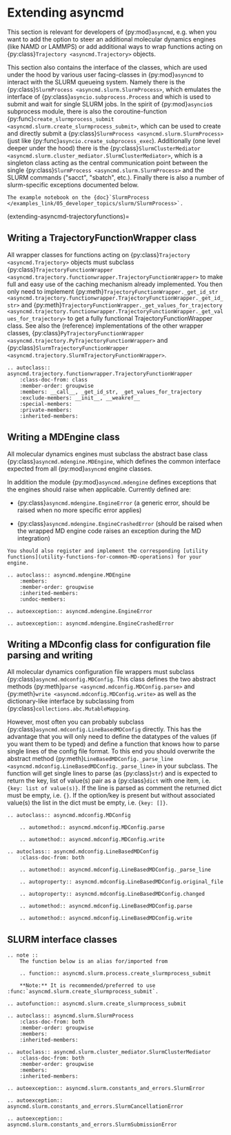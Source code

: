 # Extending asyncmd

This section is relevant for developers of {py:mod}`asyncmd`, e.g. when you want to add the option to steer an additional molecular dynamics engines (like NAMD or LAMMPS) or add additional ways to wrap functions acting on {py:class}`Trajectory <asyncmd.Trajectory>` objects.

This section also contains the interface of the classes, which are used under the hood by various user facing-classes in {py:mod}`asyncmd` to interact with the SLURM queueing system.
Namely there is the {py:class}`SlurmProcess <asyncmd.slurm.SlurmProcess>`, which emulates the interface of {py:class}`asyncio.subprocess.Process` and which is used to submit and wait for single SLURM jobs.
In the spirit of {py:mod}`asyncio`s subprocess module, there is also the coroutine-function {py:func}`create_slurmprocess_submit <asyncmd.slurm.create_slurmprocess_submit>`, which can be used to create and directly submit a {py:class}`SlurmProcess <asyncmd.slurm.SlurmProcess>` (just like {py:func}`asyncio.create_subprocess_exec`).
Additionally (one level deeper under the hood) there is the {py:class}`SlurmClusterMediator <asyncmd.slurm.cluster_mediator.SlurmClusterMediator>`, which is a singleton class acting as the central communication point between the single {py:class}`SlurmProcess <asyncmd.slurm.SlurmProcess>` and the SLURM commands ("sacct", "sbatch", etc.).
Finally there is also a number of slurm-specific exceptions documented below.

```{seealso}
The example notebook on the {doc}`SlurmProcess </examples_link/05_developer_topics/slurm/SlurmProcess>`.
```

(extending-asyncmd-trajectoryfunctions)=
## Writing a TrajectoryFunctionWrapper class

All wrapper classes for functions acting on {py:class}`Trajectory <asyncmd.Trajectory>` objects must subclass {py:class}`TrajectoryFunctionWrapper <asyncmd.trajectory.functionwrapper.TrajectoryFunctionWrapper>` to make full and easy use of the caching mechanism already implemented.
You then only need to implement {py:meth}`TrajectoryFunctionWrapper._get_id_str <asyncmd.trajectory.functionwrapper.TrajectoryFunctionWrapper._get_id_str>` and {py:meth}`TrajectoryFunctionWrapper._get_values_for_trajectory <asyncmd.trajectory.functionwrapper.TrajectoryFunctionWrapper._get_values_for_trajectory>` to get a fully functional TrajectoryFunctionWrapper class.
See also the (reference) implementations of the other wrapper classes, {py:class}`PyTrajectoryFunctionWrapper <asyncmd.trajectory.PyTrajectoryFunctionWrapper>` and {py:class}`SlurmTrajectoryFunctionWrapper <asyncmd.trajectory.SlurmTrajectoryFunctionWrapper>`.

```{eval-rst}
.. autoclass:: asyncmd.trajectory.functionwrapper.TrajectoryFunctionWrapper
    :class-doc-from: class
    :member-order: groupwise
    :members: __call__, _get_id_str, _get_values_for_trajectory
    :exclude-members: __init__, __weakref__
    :special-members:
    :private-members:
    :inherited-members:
```

## Writing a MDEngine class

All molecular dynamics engines must subclass the abstract base class {py:class}`asyncmd.mdengine.MDEngine`, which defines the common interface expected from all {py:mod}`asyncmd` engine classes.

In addition the module {py:mod}`asyncmd.mdengine` defines exceptions that the engines should raise when applicable.
Currently defined are:

- {py:class}`asyncmd.mdengine.EngineError` (a generic error, should be raised when no more specific error applies)

- {py:class}`asyncmd.mdengine.EngineCrashedError` (should be raised when the wrapped MD engine code raises an exception during the MD integration)

```{note}
You should also register and implement the corresponding [utility functions](utility-functions-for-common-MD-operations) for your engine.
```

```{eval-rst}
.. autoclass:: asyncmd.mdengine.MDEngine
    :members:
    :member-order: groupwise
    :inherited-members:
    :undoc-members:
```

```{eval-rst}
.. autoexception:: asyncmd.mdengine.EngineError
```

```{eval-rst}
.. autoexception:: asyncmd.mdengine.EngineCrashedError
```

## Writing a MDconfig class for configuration file parsing and writing

All molecular dynamics configuration file wrappers must subclass {py:class}`asyncmd.mdconfig.MDConfig`.
This class defines the two abstract methods {py:meth}`parse <asyncmd.mdconfig.MDConfig.parse>` and {py:meth}`write <asyncmd.mdconfig.MDConfig.write>` as well as the dictionary-like interface by subclassing from {py:class}`collections.abc.MutableMapping`.

However, most often you can probably subclass {py:class}`asyncmd.mdconfig.LineBasedMDConfig` directly.
This has the advantage that you will only need to define the datatypes of the values (if you want them to be typed) and define a function that knows how to parse single lines of the config file format.
To this end you should overwrite the abstract method {py:meth}`LineBasedMDConfig._parse_line <asyncmd.mdconfig.LineBasedMDConfig._parse_line>` in your subclass.
The function will get single lines to parse (as {py:class}`str`) and is expected to return the key, list of value(s) pair as a {py:class}`dict` with one item, i.e. `{key: list of value(s)}`.
If the line is parsed as comment the returned dict must be empty, i.e. `{}`.
If the option/key is present but without associated value(s) the list in the dict must be empty, i.e. `{key: []}`.

```{eval-rst}
.. autoclass:: asyncmd.mdconfig.MDConfig

    .. automethod:: asyncmd.mdconfig.MDConfig.parse

    .. automethod:: asyncmd.mdconfig.MDConfig.write
```

```{eval-rst}
.. autoclass:: asyncmd.mdconfig.LineBasedMDConfig
    :class-doc-from: both

    .. automethod:: asyncmd.mdconfig.LineBasedMDConfig._parse_line

    .. autoproperty:: asyncmd.mdconfig.LineBasedMDConfig.original_file

    .. autoproperty:: asyncmd.mdconfig.LineBasedMDConfig.changed

    .. automethod:: asyncmd.mdconfig.LineBasedMDConfig.parse

    .. automethod:: asyncmd.mdconfig.LineBasedMDConfig.write
```

## SLURM interface classes

```{eval-rst}
.. note ::
    The function below is an alias for/imported from

    .. function:: asyncmd.slurm.process.create_slurmprocess_submit

    **Note:** It is recommended/preferred to use :func:`asyncmd.slurm.create_slurmprocess_submit`.

.. autofunction:: asyncmd.slurm.create_slurmprocess_submit
```

```{eval-rst}
.. autoclass:: asyncmd.slurm.SlurmProcess
    :class-doc-from: both
    :member-order: groupwise
    :members:
    :inherited-members:
```

```{eval-rst}
.. autoclass:: asyncmd.slurm.cluster_mediator.SlurmClusterMediator
    :class-doc-from: both
    :member-order: groupwise
    :members:
    :inherited-members:
```

```{eval-rst}
.. autoexception:: asyncmd.slurm.constants_and_errors.SlurmError

.. autoexception:: asyncmd.slurm.constants_and_errors.SlurmCancellationError

.. autoexception:: asyncmd.slurm.constants_and_errors.SlurmSubmissionError
```
